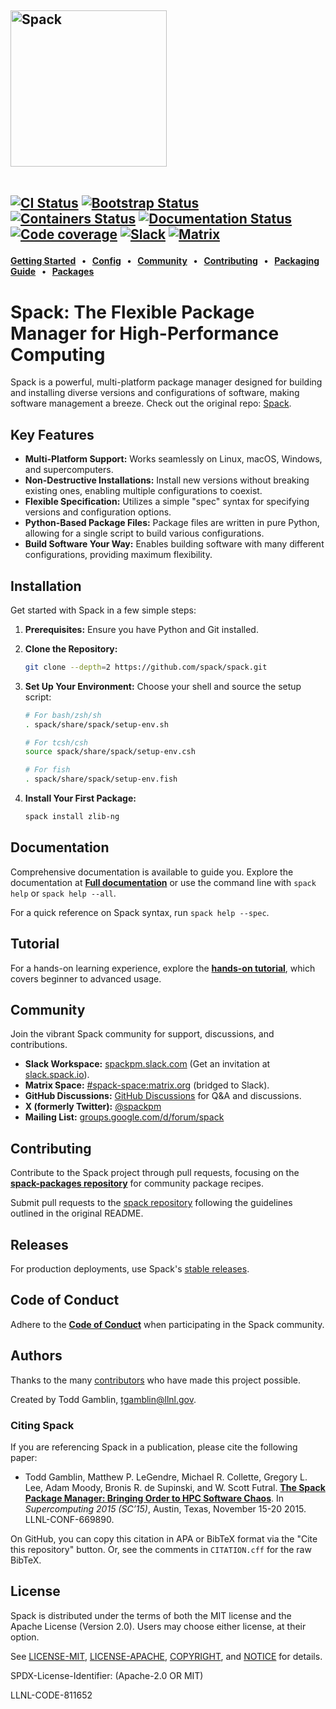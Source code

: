 <div align="left">
<h2>
  <picture>
    <source media="(prefers-color-scheme: dark)" srcset="https://raw.githubusercontent.com/spack/spack/refs/heads/develop/share/spack/logo/spack-logo-white-text.svg" width="250">
    <source media="(prefers-color-scheme: light)" srcset="https://raw.githubusercontent.com/spack/spack/refs/heads/develop/share/spack/logo/spack-logo-text.svg" width="250">
    <img alt="Spack" src="https://raw.githubusercontent.com/spack/spack/refs/heads/develop/share/spack/logo/spack-logo-text.svg" width="250">
  </picture>

  <br>
  <br clear="all">

  <a href="https://github.com/spack/spack/actions/workflows/ci.yml"><img src="https://github.com/spack/spack/workflows/ci/badge.svg" alt="CI Status"></a>
  <a href="https://github.com/spack/spack/actions/workflows/bootstrapping.yml"><img src="https://github.com/spack/spack/actions/workflows/bootstrap.yml/badge.svg" alt="Bootstrap Status"></a>
  <a href="https://github.com/spack/spack/actions/workflows/build-containers.yml"><img src="https://github.com/spack/spack/actions/workflows/build-containers.yml/badge.svg" alt="Containers Status"></a>
  <a href="https://spack.readthedocs.io"><img src="https://readthedocs.org/projects/spack/badge/?version=latest" alt="Documentation Status"></a>
  <a href="https://codecov.io/gh/spack/spack"><img src="https://codecov.io/gh/spack/spack/branch/develop/graph/badge.svg" alt="Code coverage"/></a>
  <a href="https://slack.spack.io"><img src="https://slack.spack.io/badge.svg" alt="Slack"/></a>
  <a href="https://matrix.to/#/#spack-space:matrix.org"><img src="https://img.shields.io/matrix/spack-space%3Amatrix.org?label=matrix" alt="Matrix"/></a>

</h2>

**[Getting Started] &nbsp; • &nbsp; [Config] &nbsp; • &nbsp; [Community] &nbsp; • &nbsp; [Contributing] &nbsp; • &nbsp; [Packaging Guide] &nbsp; • &nbsp; [Packages]**

[Getting Started]: https://spack.readthedocs.io/en/latest/getting_started.html
[Config]: https://spack.readthedocs.io/en/latest/configuration.html
[Community]: #community
[Contributing]: https://spack.readthedocs.io/en/latest/contribution_guide.html
[Packaging Guide]: https://spack.readthedocs.io/en/latest/packaging_guide_creation.html
[Packages]: https://github.com/spack/spack-packages

</div>

# Spack: The Flexible Package Manager for High-Performance Computing

Spack is a powerful, multi-platform package manager designed for building and installing diverse versions and configurations of software, making software management a breeze. Check out the original repo: [Spack](https://github.com/spack/spack).

## Key Features

*   **Multi-Platform Support:** Works seamlessly on Linux, macOS, Windows, and supercomputers.
*   **Non-Destructive Installations:**  Install new versions without breaking existing ones, enabling multiple configurations to coexist.
*   **Flexible Specification:**  Utilizes a simple "spec" syntax for specifying versions and configuration options.
*   **Python-Based Package Files:** Package files are written in pure Python, allowing for a single script to build various configurations.
*   **Build Software Your Way:** Enables building software with many different configurations, providing maximum flexibility.

## Installation

Get started with Spack in a few simple steps:

1.  **Prerequisites:** Ensure you have Python and Git installed.
2.  **Clone the Repository:**
    ```bash
    git clone --depth=2 https://github.com/spack/spack.git
    ```
3.  **Set Up Your Environment:** Choose your shell and source the setup script:

    ```bash
    # For bash/zsh/sh
    . spack/share/spack/setup-env.sh

    # For tcsh/csh
    source spack/share/spack/setup-env.csh

    # For fish
    . spack/share/spack/setup-env.fish
    ```
4.  **Install Your First Package:**
    ```bash
    spack install zlib-ng
    ```

## Documentation

Comprehensive documentation is available to guide you.  Explore the documentation at [**Full documentation**](https://spack.readthedocs.io/) or use the command line with `spack help` or `spack help --all`.

For a quick reference on Spack syntax, run `spack help --spec`.

## Tutorial

For a hands-on learning experience, explore the [**hands-on tutorial**](https://spack-tutorial.readthedocs.io/), which covers beginner to advanced usage.

## Community

Join the vibrant Spack community for support, discussions, and contributions.

*   **Slack Workspace:** [spackpm.slack.com](https://spackpm.slack.com) (Get an invitation at [slack.spack.io](https://slack.spack.io)).
*   **Matrix Space:** [#spack-space:matrix.org](https://matrix.to/#/#spack-space:matrix.org) (bridged to Slack).
*   **GitHub Discussions:** [GitHub Discussions](https://github.com/spack/spack/discussions) for Q&A and discussions.
*   **X (formerly Twitter):** [@spackpm](https://twitter.com/spackpm)
*   **Mailing List:** [groups.google.com/d/forum/spack](https://groups.google.com/d/forum/spack)

## Contributing

Contribute to the Spack project through pull requests, focusing on the **[spack-packages repository][Packages]** for community package recipes.

Submit pull requests to the [spack repository](https://github.com/spack/spack) following the guidelines outlined in the original README.

## Releases

For production deployments, use Spack's [stable releases](https://github.com/spack/spack/releases).

## Code of Conduct

Adhere to the [**Code of Conduct**](.github/CODE_OF_CONDUCT.md) when participating in the Spack community.

## Authors

Thanks to the many [contributors](https://github.com/spack/spack/graphs/contributors) who have made this project possible.

Created by Todd Gamblin, tgamblin@llnl.gov.

### Citing Spack

If you are referencing Spack in a publication, please cite the following paper:

 * Todd Gamblin, Matthew P. LeGendre, Michael R. Collette, Gregory L. Lee,
   Adam Moody, Bronis R. de Supinski, and W. Scott Futral.
   [**The Spack Package Manager: Bringing Order to HPC Software Chaos**](https://www.computer.org/csdl/proceedings/sc/2015/3723/00/2807623.pdf).
   In *Supercomputing 2015 (SC’15)*, Austin, Texas, November 15-20 2015. LLNL-CONF-669890.

On GitHub, you can copy this citation in APA or BibTeX format via the "Cite this repository"
button. Or, see the comments in `CITATION.cff` for the raw BibTeX.

## License

Spack is distributed under the terms of both the MIT license and the Apache License (Version 2.0). Users may choose either license, at their option.

See [LICENSE-MIT](https://github.com/spack/spack/blob/develop/LICENSE-MIT),
[LICENSE-APACHE](https://github.com/spack/spack/blob/develop/LICENSE-APACHE),
[COPYRIGHT](https://github.com/spack/spack/blob/develop/COPYRIGHT), and
[NOTICE](https://github.com/spack/spack/blob/develop/NOTICE) for details.

SPDX-License-Identifier: (Apache-2.0 OR MIT)

LLNL-CODE-811652